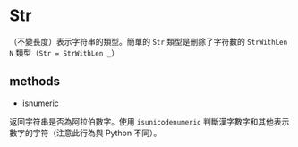 # Str

（不變長度）表示字符串的類型。簡單的 `Str` 類型是刪除了字符數的 `StrWithLen N` 類型（`Str = StrWithLen _`）

## methods

* isnumeric

返回字符串是否為阿拉伯數字。使用 `isunicodenumeric` 判斷漢字數字和其他表示數字的字符（注意此行為與 Python 不同）。
